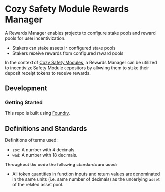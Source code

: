 # Cozy Safety Module Rewards Manager

A Rewards Manager enables projects to configure stake pools and reward pools for user incentivization.
- Stakers can stake assets in configured stake pools
- Stakers receive rewards from configured reward pools

In the context of [Cozy Safety Modules](https://github.com/Cozy-Finance/cozy-safety-module), a Rewards Manager can be utilized to incentivize Safety Module depositors by allowing them to stake their deposit receipt tokens to receive rewards.

## Development

### Getting Started

This repo is built using [Foundry](https://github.com/gakonst/foundry).

## Definitions and Standards

Definitions of terms used:
- `zoc`: A number with 4 decimals.
- `wad`: A number with 18 decimals.

Throughout the code the following standards are used:
- All token quantities in function inputs and return values are denominated in the same units (i.e. same number of decimals) as the underlying `asset` of the related asset pool.

